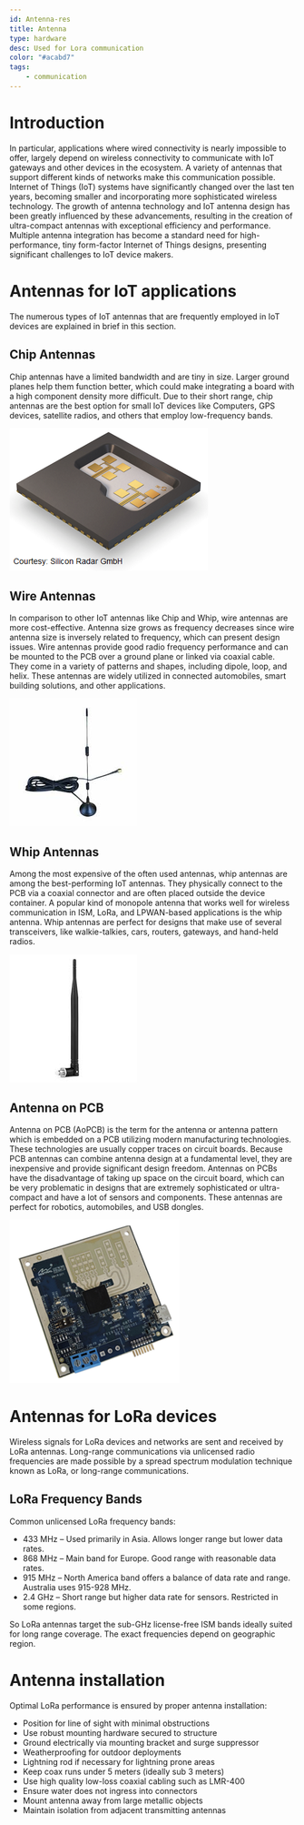 ```yaml
---
id: Antenna-res
title: Antenna
type: hardware
desc: Used for Lora communication
color: "#acabd7"
tags:
    - communication
---
```


# Introduction

In particular, applications where wired connectivity is nearly impossible to offer, largely depend on wireless connectivity to communicate with IoT gateways and other devices in the ecosystem. A variety of antennas that support different kinds of networks make this communication possible. Internet of Things (IoT) systems have significantly changed over the last ten years, becoming smaller and incorporating more sophisticated wireless technology. The growth of antenna technology and IoT antenna design has been greatly influenced by these advancements, resulting in the creation of ultra-compact antennas with exceptional efficiency and performance. Multiple antenna integration has become a standard need for high-performance, tiny form-factor Internet of Things designs, presenting significant challenges to IoT device makers.


# Antennas for IoT applications
The numerous types of IoT antennas that are frequently employed in IoT devices are explained in brief in this section.

## Chip Antennas
Chip antennas have a limited bandwidth and are tiny in size. Larger ground planes help them function better, which could make integrating a board with a high component density more difficult. Due to their short range, chip antennas are the best option for small IoT devices like Computers, GPS devices, satellite radios, and others that employ low-frequency bands.

![Alt text](<img/chip antenna.png>)

## Wire Antennas
In comparison to other IoT antennas like Chip and Whip, wire antennas are more cost-effective. Antenna size grows as frequency decreases since wire antenna size is inversely related to frequency, which can present design issues. Wire antennas provide good radio frequency performance and can be mounted to the PCB over a ground plane or linked via coaxial cable. They come in a variety of patterns and shapes, including dipole, loop, and helix. These antennas are widely utilized in connected automobiles, smart building solutions, and other applications.

![Alt text](<img/wire antenna.jpg>)

## Whip Antennas

Among the most expensive of the often used antennas, whip antennas are among the best-performing IoT antennas. They physically connect to the PCB via a coaxial connector and are often placed outside the device container. A popular kind of monopole antenna that works well for wireless communication in ISM, LoRa, and LPWAN-based applications is the whip antenna. Whip antennas are perfect for designs that make use of several transceivers, like walkie-talkies, cars, routers, gateways, and hand-held radios.

![Alt text](<img/whip antenna.jpg>)
## Antenna on PCB
Antenna on PCB (AoPCB) is the term for the antenna or antenna pattern which is embedded on a PCB utilizing modern manufacturing technologies. These technologies are usually copper traces on circuit boards. Because PCB antennas can combine antenna design at a fundamental level, they are inexpensive and provide significant design freedom. Antennas on PCBs have the disadvantage of taking up space on the circuit board, which can be very problematic in designs that are extremely sophisticated or ultra-compact and have a lot of sensors and components. These antennas are perfect for robotics, automobiles, and USB dongles.

![Alt text](<img/antenna on PCB.png>)

# Antennas for LoRa devices

Wireless signals for LoRa devices and networks are sent and received by LoRa antennas. Long-range communications via unlicensed radio frequencies are made possible by a spread spectrum modulation technique known as LoRa, or long-range communications.

## LoRa Frequency Bands

Common unlicensed LoRa frequency bands:
- 433 MHz – Used primarily in Asia. Allows longer range but lower data rates.
- 868 MHz – Main band for Europe. Good range with reasonable data rates.
- 915 MHz – North America band offers a balance of data rate and range. Australia uses 915-928 MHz.
- 2.4 GHz – Short range but higher data rate for sensors. Restricted in some regions.

So LoRa antennas target the sub-GHz license-free ISM bands ideally suited for long range coverage. The exact frequencies depend on geographic region.

# Antenna installation

Optimal LoRa performance is ensured by proper antenna installation:
- Position for line of sight with minimal obstructions
- Use robust mounting hardware secured to structure
- Ground electrically via mounting bracket and surge suppressor
- Weatherproofing for outdoor deployments
- Lightning rod if necessary for lightning prone areas
- Keep coax runs under 5 meters (ideally sub 3 meters)
- Use high quality low-loss coaxial cabling such as LMR-400
- Ensure water does not ingress into connectors
- Mount antenna away from large metallic objects
- Maintain isolation from adjacent transmitting antennas